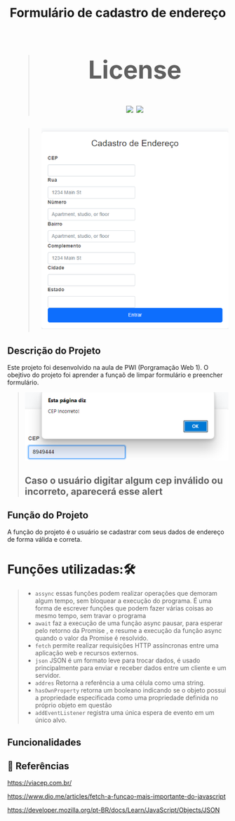 <h1 align = "center"

Formulário de cadastro de endereço

># License
>![](https://img.shields.io/badge/license-%20Escola%20Marista%20Ir.%20Ac%C3%A1cio-black) ![](https://img.shields.io/badge/version-0.3-white) 


>![tela do sistema](form.png)
## Descrição do Projeto
Este projeto foi desenvolvido na aula de PWI (Porgramação Web 1). O obejtivo do projeto foi aprender a funçaõ de  limpar formulário e preencher formulário.

>![tela do sistema](cepincorreto.png)
><h2>Caso o usuário digitar algum cep inválido ou incorreto, aparecerá esse alert<h2>

## Função do Projeto
A função do projeto é o usuário se cadastrar com seus dados de endereço de forma válida e correta.

# Funções utilizadas:🛠️

>* ``assync``
>essas funções podem realizar operações que demoram algum tempo, sem bloquear a execução do programa. É uma forma de escrever funções que podem fazer várias coisas ao mesmo tempo, sem travar o programa
>* ``await``
> faz a execução de uma função async pausar, para esperar pelo retorno da Promise , e resume a execução da função async quando o valor da Promise é resolvido.
>* ``fetch``
>permite realizar requisições HTTP assíncronas entre uma aplicação web e recursos externos.
>* ``json``
>JSON  é um formato leve para trocar dados, é usado principalmente para enviar e receber dados entre um cliente e um servidor.
>* ``addres``
>Retorna a referência a uma célula como uma string.
>* ``hasOwnProperty``
>retorna um booleano indicando se o objeto possui a propriedade especificada como uma propriedade definida no próprio objeto em questão 
>* ``addEventListener``
registra uma única espera de evento em um único alvo.


## Funcionalidades







## 🔗 Referências
https://viacep.com.br/ 

https://www.dio.me/articles/fetch-a-funcao-mais-importante-do-javascript

https://developer.mozilla.org/pt-BR/docs/Learn/JavaScript/Objects/JSON